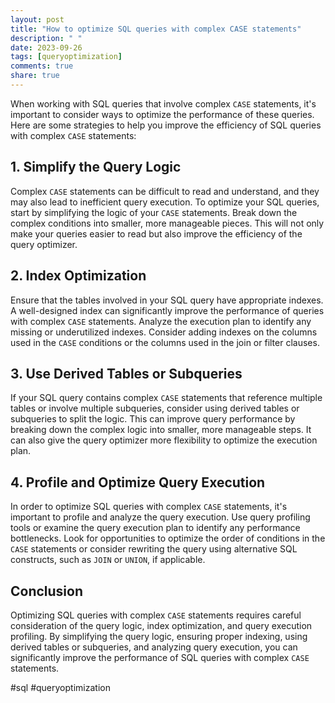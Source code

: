 ```yaml
---
layout: post
title: "How to optimize SQL queries with complex CASE statements"
description: " "
date: 2023-09-26
tags: [queryoptimization]
comments: true
share: true
---
```


When working with SQL queries that involve complex `CASE` statements, it's important to consider ways to optimize the performance of these queries. Here are some strategies to help you improve the efficiency of SQL queries with complex `CASE` statements:

## 1. Simplify the Query Logic
Complex `CASE` statements can be difficult to read and understand, and they may also lead to inefficient query execution. To optimize your SQL queries, start by simplifying the logic of your `CASE` statements. Break down the complex conditions into smaller, more manageable pieces. This will not only make your queries easier to read but also improve the efficiency of the query optimizer.

## 2. Index Optimization
Ensure that the tables involved in your SQL query have appropriate indexes. A well-designed index can significantly improve the performance of queries with complex `CASE` statements. Analyze the execution plan to identify any missing or underutilized indexes. Consider adding indexes on the columns used in the `CASE` conditions or the columns used in the join or filter clauses.

## 3. Use Derived Tables or Subqueries
If your SQL query contains complex `CASE` statements that reference multiple tables or involve multiple subqueries, consider using derived tables or subqueries to split the logic. This can improve query performance by breaking down the complex logic into smaller, more manageable steps. It can also give the query optimizer more flexibility to optimize the execution plan.

## 4. Profile and Optimize Query Execution
In order to optimize SQL queries with complex `CASE` statements, it's important to profile and analyze the query execution. Use query profiling tools or examine the query execution plan to identify any performance bottlenecks. Look for opportunities to optimize the order of conditions in the `CASE` statements or consider rewriting the query using alternative SQL constructs, such as `JOIN` or `UNION`, if applicable.

## Conclusion
Optimizing SQL queries with complex `CASE` statements requires careful consideration of the query logic, index optimization, and query execution profiling. By simplifying the query logic, ensuring proper indexing, using derived tables or subqueries, and analyzing query execution, you can significantly improve the performance of SQL queries with complex `CASE` statements.

#sql #queryoptimization